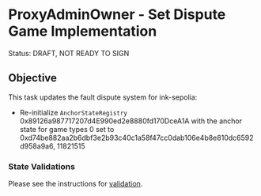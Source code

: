 # ProxyAdminOwner - Set Dispute Game Implementation

Status: DRAFT, NOT READY TO SIGN

## Objective

This task updates the fault dispute system for ink-sepolia: 

* Re-initialize `AnchorStateRegistry` 0x89126a987717207d4E990ed2e8880fd170DceA1A with the anchor state for game types 0 set to 0xd74be882aa2b6dbf3e2b93c40c1a58f47cc0dab106e4b8e810dc6592d958a9a6, 11821515
<!--NEXT TASK DESCRIPTION-->

### State Validations

Please see the instructions for [validation](./VALIDATION.md).
